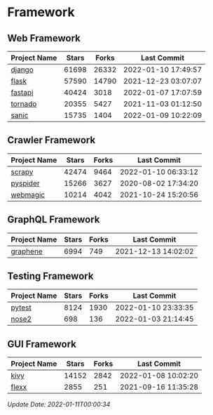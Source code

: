 # Framework

## Web Framework
| Project Name | Stars | Forks | Last Commit |
| ------------ | ----- | ----- | ----------- |
| [django](https://github.com/django/django) | 61698 | 26332 | 2022-01-10 17:49:57 |
| [flask](https://github.com/pallets/flask) | 57590 | 14790 | 2021-12-23 03:07:07 |
| [fastapi](https://github.com/tiangolo/fastapi) | 40424 | 3018 | 2022-01-07 17:07:59 |
| [tornado](https://github.com/tornadoweb/tornado) | 20355 | 5427 | 2021-11-03 01:12:50 |
| [sanic](https://github.com/sanic-org/sanic) | 15735 | 1404 | 2022-01-09 10:22:09 |

## Crawler Framework
| Project Name | Stars | Forks | Last Commit |
| ------------ | ----- | ----- | ----------- |
| [scrapy](https://github.com/scrapy/scrapy) | 42474 | 9464 | 2022-01-10 06:33:12 |
| [pyspider](https://github.com/binux/pyspider) | 15266 | 3627 | 2020-08-02 17:34:20 |
| [webmagic](https://github.com/code4craft/webmagic) | 10214 | 4042 | 2021-10-24 15:20:56 |

## GraphQL Framework
| Project Name | Stars | Forks | Last Commit |
| ------------ | ----- | ----- | ----------- |
| [graphene](https://github.com/graphql-python/graphene) | 6994 | 749 | 2021-12-13 14:02:02 |

## Testing Framework
| Project Name | Stars | Forks | Last Commit |
| ------------ | ----- | ----- | ----------- |
| [pytest](https://github.com/pytest-dev/pytest) | 8124 | 1930 | 2022-01-10 23:33:35 |
| [nose2](https://github.com/nose-devs/nose2) | 698 | 136 | 2022-01-03 21:14:45 |

## GUI Framework
| Project Name | Stars | Forks | Last Commit |
| ------------ | ----- | ----- | ----------- |
| [kivy](https://github.com/kivy/kivy) | 14152 | 2842 | 2022-01-08 10:02:20 |
| [flexx](https://github.com/flexxui/flexx) | 2855 | 251 | 2021-09-16 11:35:28 |

*Update Date: 2022-01-11T00:00:34*